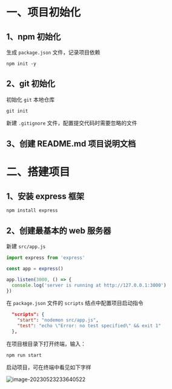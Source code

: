 # 一、项目初始化

## 1、npm 初始化

生成 `package.json` 文件，记录项目依赖

~~~
npm init -y
~~~

## 2、git 初始化

初始化 `git` 本地仓库

~~~
git init
~~~

新建 `.gitignore` 文件，配置提交代码时需要忽略的文件

## 3、创建 README.md 项目说明文档

# 二、搭建项目

## 1、安装 express 框架

~~~
npm install express
~~~

## 2、创建最基本的 web 服务器

新建 `src/app.js`

~~~js
import express from 'express'

const app = express()

app.listen(3000, () => {
  console.log('server is running at http://127.0.0.1:3000')
})
~~~

在 `package.json` 文件的 `scripts` 结点中配置项目启动指令

~~~json
  "scripts": {
    "start": "nodemon src/app.js",
    "test": "echo \"Error: no test specified\" && exit 1"
  },
~~~

在项目根目录下打开终端，输入：

~~~
npm run start
~~~

启动项目，可在终端中看见如下字样

![image-20230523233640522](assets/image-20230523233640522.png)




















